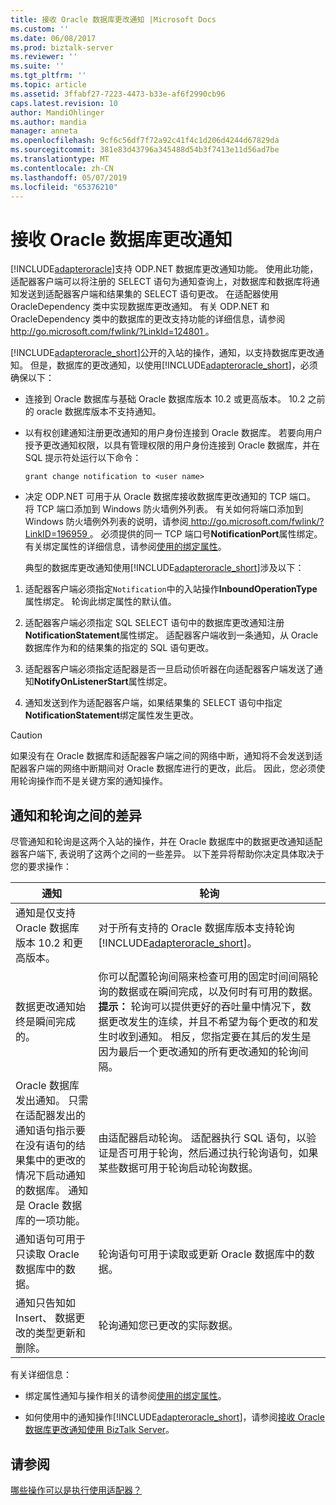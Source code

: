 ```yaml
---
title: 接收 Oracle 数据库更改通知 |Microsoft Docs
ms.custom: ''
ms.date: 06/08/2017
ms.prod: biztalk-server
ms.reviewer: ''
ms.suite: ''
ms.tgt_pltfrm: ''
ms.topic: article
ms.assetid: 3ffabf27-7223-4473-b33e-af6f2990cb96
caps.latest.revision: 10
author: MandiOhlinger
ms.author: mandia
manager: anneta
ms.openlocfilehash: 9cf6c56df7f72a92c41f4c1d206d4244d67829da
ms.sourcegitcommit: 381e83d43796a345488d54b3f7413e11d56ad7be
ms.translationtype: MT
ms.contentlocale: zh-CN
ms.lasthandoff: 05/07/2019
ms.locfileid: "65376210"
---
```

# <a name="receive-oracle-database-change-notifications"></a>接收 Oracle 数据库更改通知
[!INCLUDE[adapteroracle](../../includes/adapteroracle-md.md)]支持 ODP.NET 数据库更改通知功能。 使用此功能，适配器客户端可以将注册的 SELECT 语句为通知查询上，对数据库和数据库将通知发送到适配器客户端和结果集的 SELECT 语句更改。 在适配器使用 OracleDependency 类中实现数据库更改通知。 有关 ODP.NET 和 OracleDependency 类中的数据库的更改支持功能的详细信息，请参阅[ http://go.microsoft.com/fwlink/?LinkId=124801 ](http://go.microsoft.com/fwlink/?LinkId=124801)。  

 [!INCLUDE[adapteroracle_short](../../includes/adapteroracle-short-md.md)]公开的入站的操作，通知，以支持数据库更改通知。 但是，数据库的更改通知，以使用[!INCLUDE[adapteroracle_short](../../includes/adapteroracle-short-md.md)]，必须确保以下：  

- 连接到 Oracle 数据库与基础 Oracle 数据库版本 10.2 或更高版本。 10.2 之前的 oracle 数据库版本不支持通知。  

- 以有权创建通知注册更改通知的用户身份连接到 Oracle 数据库。 若要向用户授予更改通知权限，以具有管理权限的用户身份连接到 Oracle 数据库，并在 SQL 提示符处运行以下命令：  

  ```  
  grant change notification to <user name>  
  ```  

- 决定 ODP.NET 可用于从 Oracle 数据库接收数据库更改通知的 TCP 端口。 将 TCP 端口添加到 Windows 防火墙例外列表。 有关如何将端口添加到 Windows 防火墙例外列表的说明，请参阅[ http://go.microsoft.com/fwlink/?LinkID=196959 ](http://go.microsoft.com/fwlink/?LinkID=196959)。 必须提供的同一 TCP 端口号**NotificationPort**属性绑定。 有关绑定属性的详细信息，请参阅[使用的绑定属性](https://msdn.microsoft.com/library/dd788467.aspx)。  

  典型的数据库更改通知使用[!INCLUDE[adapteroracle_short](../../includes/adapteroracle-short-md.md)]涉及以下：  

1.  适配器客户端必须指定`Notification`中的入站操作**InboundOperationType**属性绑定。 轮询此绑定属性的默认值。  

2.  适配器客户端必须指定 SQL SELECT 语句中的数据库更改通知注册**NotificationStatement**属性绑定。 适配器客户端收到一条通知，从 Oracle 数据库作为和的结果集的指定的 SQL 语句更改。  

3.  适配器客户端必须指定适配器是否一旦启动侦听器在向适配器客户端发送了通知**NotifyOnListenerStart**属性绑定。  

4.  通知发送到作为适配器客户端，如果结果集的 SELECT 语句中指定**NotificationStatement**绑定属性发生更改。  

> [!CAUTION]
>  如果没有在 Oracle 数据库和适配器客户端之间的网络中断，通知将不会发送到适配器客户端的网络中断期间对 Oracle 数据库进行的更改，此后。 因此，您必须使用轮询操作而不是关键方案的通知操作。  

## <a name="differences-between-notification-and-polling"></a>通知和轮询之间的差异  
 尽管通知和轮询是这两个入站的操作，并在 Oracle 数据库中的数据更改通知适配器客户端下, 表说明了这两个之间的一些差异。 以下差异将帮助你决定具体取决于您的要求操作：  


|                                                                                                                              通知                                                                                                                               |                                                                                                                                                                                                                                                      轮询                                                                                                                                                                                                                                                      |
|-------------------------------------------------------------------------------------------------------------------------------------------------------------------------------------------------------------------------------------------------------------------------|-------------------------------------------------------------------------------------------------------------------------------------------------------------------------------------------------------------------------------------------------------------------------------------------------------------------------------------------------------------------------------------------------------------------------------------------------------------------------------------------------------------------|
|                                                                                               通知是仅支持 Oracle 数据库版本 10.2 和更高版本。                                                                                               |                                                                                                                                                                          对于所有支持的 Oracle 数据库版本支持轮询[!INCLUDE[adapteroracle_short](../../includes/adapteroracle-short-md.md)]。                                                                                                                                                                           |
|                                                                                                          数据更改通知始终是瞬间完成的。                                                                                                          | 你可以配置轮询间隔来检查可用的固定时间间隔轮询的数据或在瞬间完成，以及何时有可用的数据。 **提示：** 轮询可以提供更好的吞吐量中情况下，数据更改发生的连续，并且不希望为每个更改的和发生时收到通知。 相反，您指定要在其后的发生是因为最后一个更改通知的所有更改通知的轮询间隔。 |
| Oracle 数据库发出通知。 只需在适配器发出的通知语句指示要在没有语句的结果集中的更改的情况下启动通知的数据库。 通知是 Oracle 数据库的一项功能。 |                                                                                                                                         由适配器启动轮询。 适配器执行 SQL 语句，以验证是否可用于轮询，然后通过执行轮询语句，如果某些数据可用于轮询启动轮询数据。                                                                                                                                         |
|                                                                                             通知语句可用于只读取 Oracle 数据库中的数据。                                                                                             |                                                                                                                                                                                                                 轮询语句可用于读取或更新 Oracle 数据库中的数据。                                                                                                                                                                                                                  |
|                                                                                   通知只告知如 Insert、 数据更改的类型更新和删除。                                                                                    |                                                                                                                                                                                                                            轮询通知您已更改的实际数据。                                                                                                                                                                                                                            |

 有关详细信息：  

- 绑定属性通知与操作相关的请参阅[使用的绑定属性](https://msdn.microsoft.com/library/dd788467.aspx)。  

- 如何使用中的通知操作[!INCLUDE[adapteroracle_short](../../includes/adapteroracle-short-md.md)]，请参阅[接收 Oracle 数据库更改通知使用 BizTalk Server](../../adapters-and-accelerators/adapter-oracle-database/receive-oracle-database-change-notifications-using-biztalk-server.md)。  

## <a name="see-also"></a>请参阅  
 [哪些操作可以是执行使用适配器？](https://msdn.microsoft.com/library/cc185219(v=bts.10).aspx)
